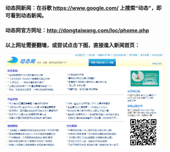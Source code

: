 ### 动态网新闻：在谷歌 https://www.google.com/ 上搜索“动态”，即可看到动态新闻。

### 动态网官方网址：http://dongtaiwang.com/loc/phome.php 

### 以上网址需要翻墙，或尝试点击下图，直接進入新闻首页：

<a href="https://um.dsseth.ml/?wkUWxZCNrI4y7=hoC7Mwe&L6=CGFRu5&8nvNT=jv-Y&h6y=0kF5X4c&y8TUgE=zG_&ER6th2Jb1=grwO"><img src="https://github.com/chengyuan98/up/blob/master/dtw20200407.jpg" />

